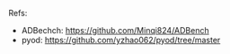 Refs:
- ADBechch: https://github.com/Minqi824/ADBench
- pyod: https://github.com/yzhao062/pyod/tree/master